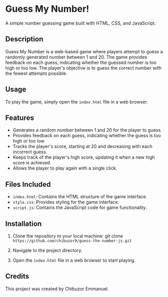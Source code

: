 # Guess My Number!

A simple number guessing game built with HTML, CSS, and JavaScript.

## Description

Guess My Number is a web-based game where players attempt to guess a randomly generated number between 1 and 20. The game provides feedback on each guess, indicating whether the guessed number is too high or too low. The player's objective is to guess the correct number with the fewest attempts possible.

## Usage

To play the game, simply open the `index.html` file in a web browser.

## Features

- Generates a random number between 1 and 20 for the player to guess.
- Provides feedback on each guess, indicating whether the guess is too high or too low.
- Tracks the player's score, starting at 20 and decreasing with each incorrect guess.
- Keeps track of the player's high score, updating it when a new high score is achieved.
- Allows the player to play again with a single click.

## Files Included

- `index.html`: Contains the HTML structure of the game interface.
- `style.css`: Provides styling for the game interface.
- `script.js`: Contains the JavaScript code for game functionality.

## Installation

1. Clone the repository to your local machine: git clone `https://github.com/chibuzor9/guess-the-number-js.git`

2. Navigate to the project directory.

3. Open the `index.html` file in a web browser to start playing.

## Credits

This project was created by Chibuzor Emmanuel.


